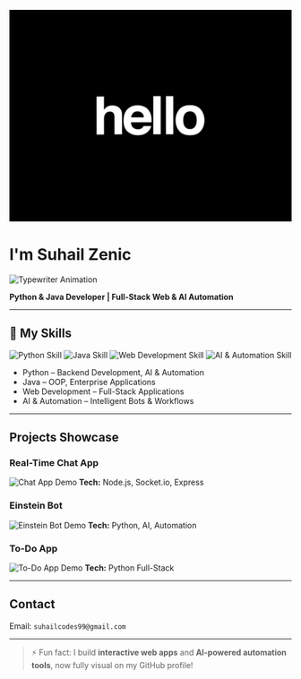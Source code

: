 ![Hello Animation](https://raw.githubusercontent.com/suhail-zenic/suhail-zenic/main/gifs/240906093-9be4d344-6782-461a-b5a6-32a07bf7b34e.gif)

# I'm Suhail Zenic


![Typewriter Animation](./gifs/intro/typewriter.gif)

**Python & Java Developer | Full-Stack Web & AI Automation**

---

## 🔹 My Skills

![Python Skill](./gifs/skills/python.gif)
![Java Skill](./gifs/skills/java.gif)
![Web Development Skill](./gifs/skills/web.gif)
![AI & Automation Skill](./gifs/skills/ai.gif)

- Python – Backend Development, AI & Automation  
- Java – OOP, Enterprise Applications  
- Web Development – Full-Stack Applications  
- AI & Automation – Intelligent Bots & Workflows  

---

##  Projects Showcase

### Real-Time Chat App
![Chat App Demo](./gifs/projects/chat-app.gif)
**Tech:** Node.js, Socket.io, Express  

### Einstein Bot
![Einstein Bot Demo](./gifs/projects/einstein-bot.gif)
**Tech:** Python, AI, Automation  

### To-Do App
![To-Do App Demo](./gifs/projects/todo-app.gif)
**Tech:** Python Full-Stack  

---

##  Contact

Email: `suhailcodes99@gmail.com`

---

> ⚡ Fun fact: I build **interactive web apps** and **AI-powered automation tools**, now fully visual on my GitHub profile!
